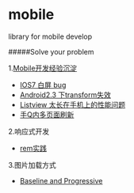mobile
======

library for mobile develop

#####Solve your problem

1.[Mobile开发经验沉淀](https://github.com/imweb/mobile/issues/2)
+	[IOS7 白屏 bug](https://github.com/imweb/mobile/blob/master/ios7-empty-screen.md)
+	[Android2.3 下transform失效](https://github.com/imweb/mobile/blob/master/transform-not-work-under-android23.md)
+	[Listview 太长在手机上的性能问题](https://github.com/imweb/mobile/blob/master/listview-toolong.md)
+	[手Q内多页面刷新](https://github.com/imweb/mobile/blob/master/multipage-refresh.md)

2.响应式开发
	
+	[rem实践](https://github.com/imweb/mobile/issues/3)

3.图片加载方式

+	[Baseline and Progressive](https://github.com/imweb/mobile/issues/4)



